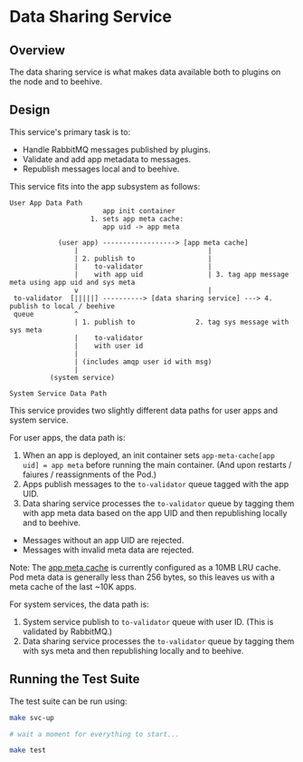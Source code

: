 # Data Sharing Service

## Overview

The data sharing service is what makes data available both to plugins on the node and to beehive.

## Design

This service's primary task is to:

* Handle RabbitMQ messages published by plugins.
* Validate and add app metadata to messages.
* Republish messages local and to beehive.

This service fits into the app subsystem as follows:

```
User App Data Path
                       app init container
                    1. sets app meta cache:
                       app uid -> app meta

            (user app) ------------------> [app meta cache]
                |                                |
                | 2. publish to                  |
                |    to-validator                |
                |    with app uid                | 3. tag app message meta using app uid and sys meta
                v                                |
 to-validator  [|||||] ----------> [data sharing service] ---> 4. publish to local / beehive
 queue          ^
                | 1. publish to               2. tag sys message with sys meta
                |    to-validator
                |    with user id
                |
                | (includes amqp user id with msg)
                |
          (system service)

System Service Data Path
```

This service provides two slightly different data paths for user apps and system service.

For user apps, the data path is:

1. When an app is deployed, an init container sets `app-meta-cache[app uid] = app meta` before running the main container. (And upon restarts / faiures / reassignments of the Pod.)
2. Apps publish messages to the `to-validator` queue tagged with the app UID.
3. Data sharing service processes the `to-validator` queue by tagging them with app meta data based on the app UID and then republishing locally and to beehive.
  * Messages without an app UID are rejected.
  * Messages with invalid meta data are rejected.

Note: The [app meta cache](https://github.com/waggle-sensor/waggle-edge-stack/tree/main/kubernetes/wes-app-meta-cache) is currently configured as a 10MB LRU cache. Pod meta data is generally less than 256 bytes, so this leaves us with a meta cache of the last ~10K apps.

For system services, the data path is:

1. System service publish to `to-validator` queue with user ID. (This is validated by RabbitMQ.)
2. Data sharing service processes the `to-validator` queue by tagging them with sys meta and then republishing locally and to beehive.

## Running the Test Suite

The test suite can be run using:

```sh
make svc-up

# wait a moment for everything to start...

make test
```
